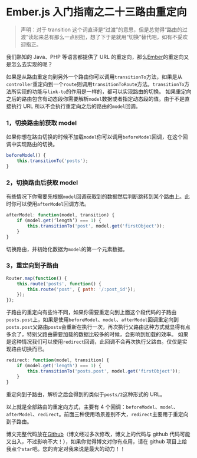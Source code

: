 # Ember.js 入门指南之二十三路由重定向

> 声明：对于 transition 这个词直译是“过渡”的意思，但是总觉得“路由的过渡”读起来总有那么一点别扭，想了下于是就用“切换”替代吧，如有不妥欢迎指正。

我们熟知的 Java、PHP 等语言都提供了 URL 的重定向，那么[Ember](http://emberjs.com/)的重定向又是怎么去实现的呢？

如果是从路由重定向到另外一个路由你可以调用`transitionTo`方法，如果是从`controller`重定向到一个`route`则调用`transitionToRoute`方法。`transitionTo`方法所实现的功能与`link-to`的作用是一样的，都可以实现路由的切换。 如果重定向之后的路由包含有动态段你需要解析`model`数据或者指定动态段的值。由于不是直接执行 URL 所以不会执行重定向之后的路由的`model`回调。

### 1，切换路由前获取 model

如果你想在路由切换的时候不加载`model`你可以调用`beforeModel`回调，在这个回调中实现路由的切换。

```js
beforeModel() {  
    this.transitionTo('posts');
} 
```

### 2，切换路由后获取 model

有些情况下你需要先根据`model`回调获取到的数据然后判断跳转到某个路由上。此时你可以使用`afterModel`回调方法。

```js
afterModel: function(model, transition) {  
    if (model.get(‘length’) === 1) {
        this.transitionTo('post', model.get('firstObject'));
    }
} 
```

切换路由，并初始化数据为`model`的第一个元素数据。

### 3，重定向到子路由

```js
Router.map(function() {  
    this.route('posts', function() {
        this.route('post', { path: '/:post_id'});
    }); 
}); 
```

子路由的重定向有些许不同，如果你需要重定向到上面这个段代码的子路由`posts.post`上，如果是使用`beforeModel`、`model`、`afterModel`回调重定向到`posts.post`父路由`posts`会重新在执行一次，再次执行父路由这种方式就显得有点多余了，特别父路由需要加载的数据比较多的时候，会影响到加载的效率。 如果是这种情况我们可以使用`redirect`回调，此回调不会再次执行父路由。仅仅是实现路由切换而已。

```js
redirect: function(model, transition) {  
    if (model.get('length') === 1) {
        this.transitionTo('posts.post', model.get('firstObject'));
    }
} 
```

重定向到子路由，解析之后会得到的类似于`posts/2`这种形式的 URL。

以上就是全部路由的重定向方式，主要有 4 个回调：`beforeModel`、`model`、`afterModel`、`redirect`。前面三种使用场景差别不大，`redirect`主要用于重定向到子路由。

博文完整代码放在[Github](https://github.com/ubuntuvim/my_emberjs_code)（博文经过多次修改，博文上的代码与 github 代码可能又出入，不过影响不大！），如果你觉得博文对你有点用，请在 github 项目上给我点个`star`吧。您的肯定对我来说是最大的动力！！